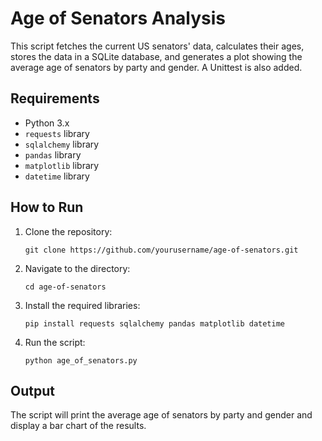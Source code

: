 # Age of Senators Analysis

This script fetches the current US senators' data, calculates their ages, stores the data in a SQLite database, and generates a plot showing the average age of senators by party and gender.
A Unittest is also added.

## Requirements

- Python 3.x
- `requests` library
- `sqlalchemy` library
- `pandas` library
- `matplotlib` library
- `datetime` library
## How to Run

1. Clone the repository:
    ```
    git clone https://github.com/yourusername/age-of-senators.git
    ```
2. Navigate to the directory:
    ```
    cd age-of-senators
    ```
3. Install the required libraries:
    ```
    pip install requests sqlalchemy pandas matplotlib datetime
    ```
4. Run the script:
    ```
    python age_of_senators.py
    ```

## Output

The script will print the average age of senators by party and gender and display a bar chart of the results.
